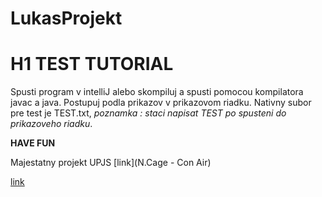 # LukasProjekt
# H1 TEST TUTORIAL
Spusti program v intelliJ alebo skompiluj a spusti pomocou kompilatora javac a java. Postupuj podla prikazov v prikazovom riadku. Nativny subor pre test je TEST.txt, *poznamka : staci napisat TEST po spusteni do prikazoveho riadku*. 

**HAVE FUN**




Majestatny projekt UPJS
[link](N.Cage - Con Air)

<a href="https://assets-prd.ignimgs.com/2022/07/19/nicolas-cage-in-con-air-1658251738731.jpge">link</a>


